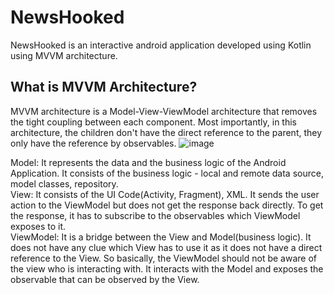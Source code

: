 # NewsHooked
NewsHooked is an interactive android application developed using Kotlin using MVVM architecture.

## What is MVVM Architecture?
MVVM architecture is a Model-View-ViewModel architecture that removes the tight coupling between each component. Most importantly, in this architecture, the children don't have the direct reference to the parent, they only have the reference by observables.
![image](https://user-images.githubusercontent.com/54064843/183905287-382a6e55-cc61-4529-8c48-a9dc4b6bc257.png)  
  
Model: It represents the data and the business logic of the Android Application. It consists of the business logic - local and remote data source, model classes, repository.  
View: It consists of the UI Code(Activity, Fragment), XML. It sends the user action to the ViewModel but does not get the response back directly. To get the response, it has to subscribe to the observables which ViewModel exposes to it.  
ViewModel: It is a bridge between the View and Model(business logic). It does not have any clue which View has to use it as it does not have a direct reference to the View. So basically, the ViewModel should not be aware of the view who is interacting with. It interacts with the Model and exposes the observable that can be observed by the View.
